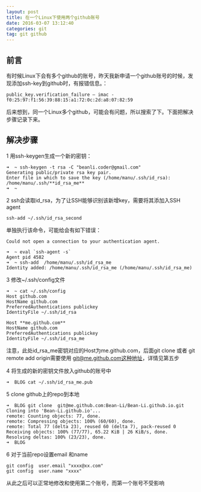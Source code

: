 ```yaml
---
layout: post
title: 在一个Linux下使用两个github账号
date: 2016-03-07 13:12:40
categories: git
tag: git github
---
```


前言
-----
有时候Linux下会有多个github的账号，昨天我新申请一个github账号的时候，发现添加ssh-key到github时，有报错信息。：

```
public_key.verification_failure – imac - f0:25:97:f1:56:39:88:15:a1:72:0c:2d:a8:07:82:59
```

 后来想到，同一个Linux多个github，可能会有问题，所以搜索了下。下面把解决步骤记录下来。


解决步骤
--------

1 用ssh-keygen生成一个新的密钥：


```
➜  ~ ssh-keygen -t rsa -C "beanli.coder@gmail.com"
Generating public/private rsa key pair.
Enter file in which to save the key (/home/manu/.ssh/id_rsa): /home/manu/.ssh/**id_rsa_me**    
➜  ~ 
```

2 ssh会读取id_rsa，为了让SSH能够识别该新增key，需要将其添加入SSH agent

```
ssh-add ~/.ssh/id_rsa_second
```

单独执行该命令，可能给会有如下错误：

```
Could not open a connection to your authentication agent.
```

```
➜  ~ eval `ssh-agent -s`
Agent pid 4582
➜  ~ ssh-add  /home/manu/.ssh/id_rsa_me
Identity added: /home/manu/.ssh/id_rsa_me (/home/manu/.ssh/id_rsa_me)
```

3 修改~/.ssh/config文件

```
➜  ~ cat ~/.ssh/config
Host github.com
HostName github.com
PreferredAuthentications publickey
IdentityFile ~/.ssh/id_rsa

Host **me.github.com**
HostName github.com
PreferredAuthentications publickey
IdentityFile ~/.ssh/id_rsa_me 

```

注意，此处id_rsa_me密钥对应的Host为me.github.com，后面git clone 或者 git remote add origin需要使用
git@me.github.com这种地址，详情见第五步

4 将生成的新的密钥文件放入github的账号中

```
➜  BLOG cat ~/.ssh/id_rsa_me.pub 
```

5 clone github上的repo到本地

```
➜  BLOG git clone  git@me.github.com:Bean-Li/Bean-Li.github.io.git
Cloning into 'Bean-Li.github.io'...
remote: Counting objects: 77, done.
remote: Compressing objects: 100% (60/60), done.
remote: Total 77 (delta 23), reused 60 (delta 7), pack-reused 0
Receiving objects: 100% (77/77), 65.22 KiB | 26 KiB/s, done.
Resolving deltas: 100% (23/23), done.
➜  BLOG
``` 

6 对于当前repo设置email 和name 

```
git config  user.email "xxxx@xx.com"
git config  user.name "xxxx"
```

从此之后可以正常地修改和使用第二个账号，而第一个账号不受影响
